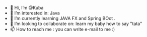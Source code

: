 - 👋 Hi, I’m @Kuba
- 👀 I’m interested in: Java
- 🌱 I’m currently learning JAVA FX and Spring BOot .
- 💞️ I’m looking to collaborate on: learn my baby how to say "tata" 
- 📫 How to reach me : you can write e-mail to me :)

<!---
TurboKuba/TurboKuba is a ✨ special ✨ repository because its `README.md` (this file) appears on your GitHub profile.
You can click the Preview link to take a look at your changes.
--->
